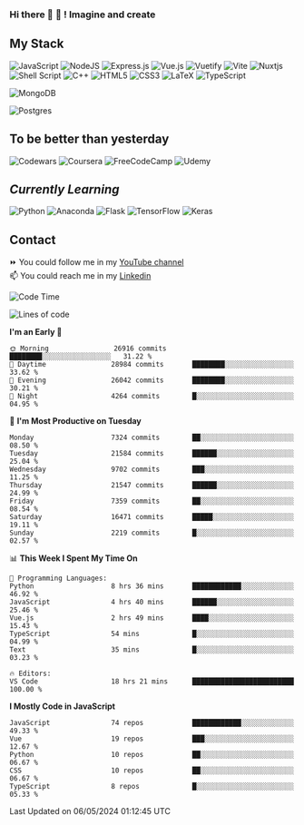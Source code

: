 ### Hi there 👋 🤖 ! Imagine and create

## My Stack
![JavaScript](https://img.shields.io/badge/javascript-%23323330.svg?style=for-the-badge&logo=javascript&logoColor=%23F7DF1E) ![NodeJS](https://img.shields.io/badge/node.js-6DA55F?style=for-the-badge&logo=node.js&logoColor=white) <img alt="Express.js" src="https://img.shields.io/badge/express.js%20-%23404d59.svg?&style=for-the-badge"/> ![Vue.js](https://img.shields.io/badge/vuejs-%2335495e.svg?style=for-the-badge&logo=vuedotjs&logoColor=%234FC08D) ![Vuetify](https://img.shields.io/badge/Vuetify-1867C0?style=for-the-badge&logo=vuetify&logoColor=AEDDFF) ![Vite](https://img.shields.io/badge/vite-%23646CFF.svg?style=for-the-badge&logo=vite&logoColor=white) ![Nuxtjs](https://img.shields.io/badge/Nuxt-002E3B?style=for-the-badge&logo=nuxtdotjs&logoColor=#00DC82) ![Shell Script](https://img.shields.io/badge/shell_script-%23121011.svg?style=for-the-badge&logo=gnu-bash&logoColor=white) ![C++](https://img.shields.io/badge/c++-%2300599C.svg?style=for-the-badge&logo=c%2B%2B&logoColor=white) ![HTML5](https://img.shields.io/badge/html5-%23E34F26.svg?style=for-the-badge&logo=html5&logoColor=white) ![CSS3](https://img.shields.io/badge/css3-%231572B6.svg?style=for-the-badge&logo=css3&logoColor=white) ![LaTeX](https://img.shields.io/badge/latex-%23008080.svg?style=for-the-badge&logo=latex&logoColor=white) ![TypeScript](https://img.shields.io/badge/typescript-%23007ACC.svg?style=for-the-badge&logo=typescript&logoColor=white)
<div>
  <img alt="MongoDB" src ="https://img.shields.io/badge/MongoDB-%234ea94b.svg?&style=for-the-badge&logo=mongodb&logoColor=white"/>
  
  ![Postgres](https://img.shields.io/badge/postgres-%23316192.svg?style=for-the-badge&logo=postgresql&logoColor=white)
</div>

## To be better than yesterday
![Codewars](https://img.shields.io/badge/Codewars-B1361E?style=for-the-badge&logo=codewars&logoColor=grey)
  ![Coursera](https://img.shields.io/badge/Coursera-%230056D2.svg?style=for-the-badge&logo=Coursera&logoColor=white)
  ![FreeCodeCamp](https://img.shields.io/badge/Freecodecamp-%23123.svg?&style=for-the-badge&logo=freecodecamp&logoColor=green)
  ![Udemy](https://img.shields.io/badge/Udemy-A435F0?style=for-the-badge&logo=Udemy&logoColor=white)

## *Currently Learning*
![Python](https://img.shields.io/badge/python-3670A0?style=for-the-badge&logo=python&logoColor=ffdd54) ![Anaconda](https://img.shields.io/badge/Anaconda-%2344A833.svg?style=for-the-badge&logo=anaconda&logoColor=white) 
![Flask](https://img.shields.io/badge/flask-%23000.svg?style=for-the-badge&logo=flask&logoColor=white) ![TensorFlow](https://img.shields.io/badge/TensorFlow-%23FF6F00.svg?style=for-the-badge&logo=TensorFlow&logoColor=white) ![Keras](https://img.shields.io/badge/Keras-%23D00000.svg?style=for-the-badge&logo=Keras&logoColor=white)

## Contact
⏩ You could follow me in my <a href="https://www.youtube.com/c/ViktorJimenezF" target="blank">YouTube channel</a>   <br>
📫 You could reach me in my <a href="https://www.linkedin.com/in/victorjuanjimenez/" target="blank">Linkedin</a>  

<!--START_SECTION:waka-->
![Code Time](http://img.shields.io/badge/Code%20Time-2%2C264%20hrs%202%20mins-blue)

![Lines of code](https://img.shields.io/badge/From%20Hello%20World%20I%27ve%20Written-126.4%20million%20lines%20of%20code-blue)

**I'm an Early 🐤** 

```text
🌞 Morning                26916 commits       ████████░░░░░░░░░░░░░░░░░   31.22 % 
🌆 Daytime                28984 commits       ████████░░░░░░░░░░░░░░░░░   33.62 % 
🌃 Evening                26042 commits       ████████░░░░░░░░░░░░░░░░░   30.21 % 
🌙 Night                  4264 commits        █░░░░░░░░░░░░░░░░░░░░░░░░   04.95 % 
```
📅 **I'm Most Productive on Tuesday** 

```text
Monday                   7324 commits        ██░░░░░░░░░░░░░░░░░░░░░░░   08.50 % 
Tuesday                  21584 commits       ██████░░░░░░░░░░░░░░░░░░░   25.04 % 
Wednesday                9702 commits        ███░░░░░░░░░░░░░░░░░░░░░░   11.25 % 
Thursday                 21547 commits       ██████░░░░░░░░░░░░░░░░░░░   24.99 % 
Friday                   7359 commits        ██░░░░░░░░░░░░░░░░░░░░░░░   08.54 % 
Saturday                 16471 commits       █████░░░░░░░░░░░░░░░░░░░░   19.11 % 
Sunday                   2219 commits        █░░░░░░░░░░░░░░░░░░░░░░░░   02.57 % 
```


📊 **This Week I Spent My Time On** 

```text
💬 Programming Languages: 
Python                   8 hrs 36 mins       ████████████░░░░░░░░░░░░░   46.92 % 
JavaScript               4 hrs 40 mins       ██████░░░░░░░░░░░░░░░░░░░   25.46 % 
Vue.js                   2 hrs 49 mins       ████░░░░░░░░░░░░░░░░░░░░░   15.43 % 
TypeScript               54 mins             █░░░░░░░░░░░░░░░░░░░░░░░░   04.99 % 
Text                     35 mins             █░░░░░░░░░░░░░░░░░░░░░░░░   03.23 % 

🔥 Editors: 
VS Code                  18 hrs 21 mins      █████████████████████████   100.00 % 
```

**I Mostly Code in JavaScript** 

```text
JavaScript               74 repos            ████████████░░░░░░░░░░░░░   49.33 % 
Vue                      19 repos            ███░░░░░░░░░░░░░░░░░░░░░░   12.67 % 
Python                   10 repos            ██░░░░░░░░░░░░░░░░░░░░░░░   06.67 % 
CSS                      10 repos            ██░░░░░░░░░░░░░░░░░░░░░░░   06.67 % 
TypeScript               8 repos             █░░░░░░░░░░░░░░░░░░░░░░░░   05.33 % 
```




 Last Updated on 06/05/2024 01:12:45 UTC
<!--END_SECTION:waka-->

<!--
**ViktorJJF/ViktorJJF** is a ✨ _special_ ✨ repository because its `README.md` (this file) appears on your GitHub profile.



Here are some ideas to get you started:

- 🔭 I’m currently working on ...
- 🌱 I’m currently learning ...
- 👯 I’m looking to collaborate on ...
- 🤔 I’m looking for help with ...
- 💬 Ask me about ...
- 📫 How to reach me: ...
- 😄 Pronouns: ...
- ⚡ Fun fact: ...
-->
